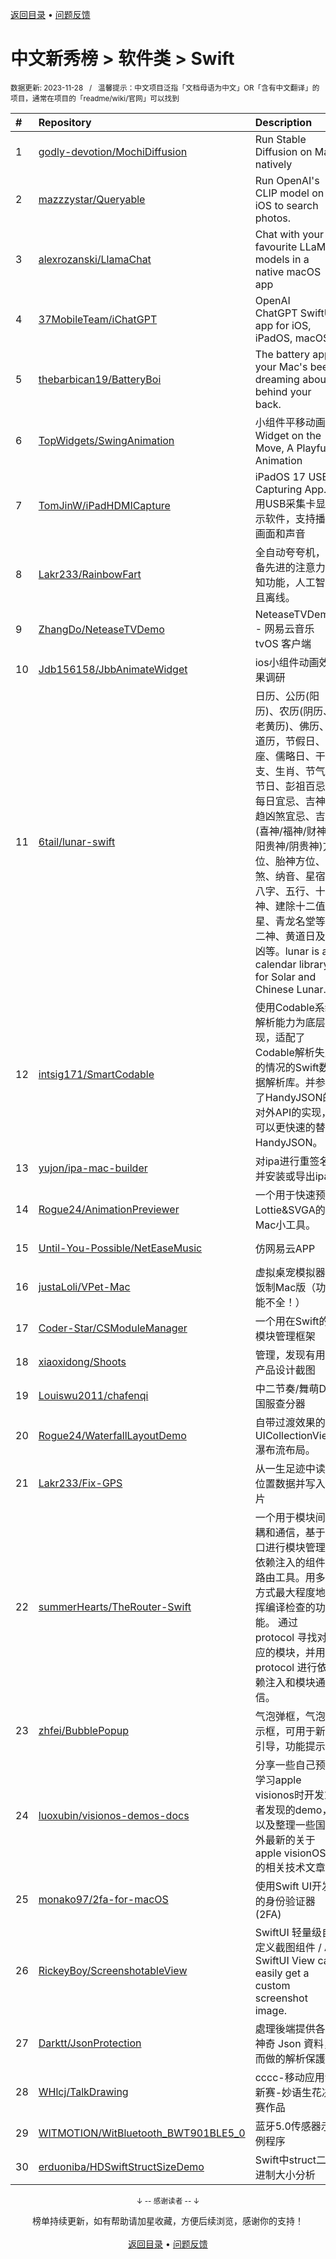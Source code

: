 <a href="https://gitee.com/GrowingGit/GitHub-Chinese-Top-Charts#github中文排行榜">返回目录</a> • <a href="/content/docs/feedback.md">问题反馈</a>

# 中文新秀榜 > 软件类 > Swift
<sub>数据更新: 2023-11-28&nbsp;&nbsp;&nbsp;/&nbsp;&nbsp;&nbsp;温馨提示：中文项目泛指「文档母语为中文」OR「含有中文翻译」的项目，通常在项目的「readme/wiki/官网」可以找到</sub>

|#|Repository|Description|Stars|Updated|Created|
|:-|:-|:-|:-|:-|:-|
|1|[godly-devotion/MochiDiffusion](https://github.com/godly-devotion/MochiDiffusion)|Run Stable Diffusion on Mac natively|6633|2023-11-27|2022-12-15|
|2|[mazzzystar/Queryable](https://github.com/mazzzystar/Queryable)|Run OpenAI's CLIP model on iOS to search photos.|2131|2023-11-13|2023-07-09|
|3|[alexrozanski/LlamaChat](https://github.com/alexrozanski/LlamaChat)|Chat with your favourite LLaMA models in a native macOS app|1311|2023-06-09|2023-03-26|
|4|[37MobileTeam/iChatGPT](https://github.com/37MobileTeam/iChatGPT)|OpenAI ChatGPT SwiftUI app for iOS, iPadOS, macOS|849|2023-06-24|2022-12-09|
|5|[thebarbican19/BatteryBoi](https://github.com/thebarbican19/BatteryBoi)|The battery app your Mac's been dreaming about behind your back.|743|2023-11-26|2023-08-08|
|6|[TopWidgets/SwingAnimation](https://github.com/TopWidgets/SwingAnimation)|小组件平移动画   Widget on the Move, A Playful Animation|639|2023-11-21|2023-08-21|
|7|[TomJinW/iPadHDMICapture](https://github.com/TomJinW/iPadHDMICapture)|iPadOS 17 USB Capturing App. 用USB采集卡显示软件，支持播放画面和声音|141|2023-06-09|2023-06-08|
|8|[Lakr233/RainbowFart](https://github.com/Lakr233/RainbowFart)|全自动夸夸机，配备先进的注意力感知功能，人工智能且离线。|71|2023-07-10|2023-07-10|
|9|[ZhangDo/NeteaseTVDemo](https://github.com/ZhangDo/NeteaseTVDemo)|NeteaseTVDemo - 网易云音乐 tvOS 客户端 |56|2023-11-23|2023-08-25|
|10|[Jdb156158/JbbAnimateWidget](https://github.com/Jdb156158/JbbAnimateWidget)|ios小组件动画效果调研|42|2023-09-26|2023-08-04|
|11|[6tail/lunar-swift](https://github.com/6tail/lunar-swift)|日历、公历(阳历)、农历(阴历、老黄历)、佛历、道历，节假日、星座、儒略日、干支、生肖、节气、节日、彭祖百忌、每日宜忌、吉神宜趋凶煞宜忌、吉神(喜神/福神/财神/阳贵神/阴贵神)方位、胎神方位、冲煞、纳音、星宿、八字、五行、十神、建除十二值星、青龙名堂等十二神、黄道日及吉凶等。lunar is a calendar library for Solar and Chinese Lunar.|34|2023-11-10|2023-02-22|
|12|[intsig171/SmartCodable](https://github.com/intsig171/SmartCodable)|使用Codable系统解析能力为底层实现，适配了Codable解析失败的情况的Swift数据解析库。并参考了HandyJSON的对外API的实现，可以更快速的替换HandyJSON。|31|2023-11-24|2023-09-28|
|13|[yujon/ipa-mac-builder](https://github.com/yujon/ipa-mac-builder)|对ipa进行重签名并安装或导出ipa|24|2023-06-29|2023-04-23|
|14|[Rogue24/AnimationPreviewer](https://github.com/Rogue24/AnimationPreviewer)|一个用于快速预览Lottie&SVGA的Mac小工具。|21|2023-11-22|2023-05-10|
|15|[Until-You-Possible/NetEaseMusic](https://github.com/Until-You-Possible/NetEaseMusic)|仿网易云APP|20|2023-08-31|2022-12-02|
|16|[justaLoli/VPet-Mac](https://github.com/justaLoli/VPet-Mac)|虚拟桌宠模拟器的饭制Mac版（功能不全！）|18|2023-09-17|2023-09-01|
|17|[Coder-Star/CSModuleManager](https://github.com/Coder-Star/CSModuleManager)|一个用在Swift的模块管理框架|18|2023-08-22|2023-02-11|
|18|[xiaoxidong/Shoots](https://github.com/xiaoxidong/Shoots)|管理，发现有用的产品设计截图|16|2023-10-10|2023-02-23|
|19|[Louiswu2011/chafenqi](https://github.com/Louiswu2011/chafenqi)|中二节奏/舞萌DX国服查分器|16|2023-11-26|2023-01-18|
|20|[Rogue24/WaterfallLayoutDemo](https://github.com/Rogue24/WaterfallLayoutDemo)|自带过渡效果的UICollectionView瀑布流布局。|15|2023-06-07|2023-03-05|
|21|[Lakr233/Fix-GPS](https://github.com/Lakr233/Fix-GPS)|从一生足迹中读取位置数据并写入图片|14|2023-11-03|2023-11-03|
|22|[summerHearts/TheRouter-Swift](https://github.com/summerHearts/TheRouter-Swift)|一个用于模块间解耦和通信，基于接口进行模块管理和依赖注入的组件化路由工具。用多种方式最大程度地发挥编译检查的功能。  通过 protocol 寻找对应的模块，并用 protocol 进行依赖注入和模块通信。|14|2023-09-28|2023-08-24|
|23|[zhfei/BubblePopup](https://github.com/zhfei/BubblePopup)|气泡弹框，气泡提示框，可用于新手引导，功能提示。|10|2023-06-09|2023-06-02|
|24|[luoxubin/visionos-demos-docs](https://github.com/luoxubin/visionos-demos-docs)|分享一些自己预研学习apple visionos时开发或者发现的demo，以及整理一些国内外最新的关于apple visionOS的相关技术文章|9|2023-06-30|2023-06-27|
|25|[monako97/2fa-for-macOS](https://github.com/monako97/2fa-for-macOS)|使用Swift UI开发的身份验证器(2FA)|9|2023-11-14|2023-01-07|
|26|[RickeyBoy/ScreenshotableView](https://github.com/RickeyBoy/ScreenshotableView)|SwiftUI 轻量级自定义截图组件  /  A SwiftUI View can easily get a custom screenshot image.|8|2023-08-10|2023-07-19|
|27|[Darktt/JsonProtection](https://github.com/Darktt/JsonProtection)|處理後端提供各種神奇 Json 資料，而做的解析保護|8|2023-11-23|2022-11-30|
|28|[WHlcj/TalkDrawing](https://github.com/WHlcj/TalkDrawing)|cccc-移动应用创新赛-妙语生花决赛作品|7|2023-10-01|2023-07-26|
|29|[WITMOTION/WitBluetooth_BWT901BLE5_0](https://github.com/WITMOTION/WitBluetooth_BWT901BLE5_0)|蓝牙5.0传感器示例程序|7|2023-09-20|2023-04-04|
|30|[erduoniba/HDSwiftStructSizeDemo](https://github.com/erduoniba/HDSwiftStructSizeDemo)|Swift中struct二进制大小分析|6|2023-09-22|2023-01-15|

<div align="center">
    <p><sub>↓ -- 感谢读者 -- ↓</sub></p>
    榜单持续更新，如有帮助请加星收藏，方便后续浏览，感谢你的支持！
</div>

<br/>

<div align="center"><a href="https://gitee.com/GrowingGit/GitHub-Chinese-Top-Charts#github中文排行榜">返回目录</a> • <a href="/content/docs/feedback.md">问题反馈</a></div>
